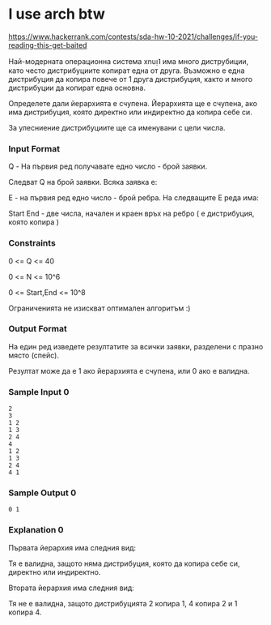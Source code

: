 # I use arch btw

https://www.hackerrank.com/contests/sda-hw-10-2021/challenges/if-you-reading-this-get-baited

Най-модерната операционна система xnuᴉ˥ има много диструбиции, като често дистрибуциите копират една от друга. Възможно е една дистрибуция да копира повече от 1 друга дистрибуция, както и много дистрибуции да копират една основна.

Определете дали йерархията е счупена. Йерархията ще е счупена, ако има дистрибуция, която директно или индиректно да копира себе си.

За улесниение дистрибуциите ще са именувани с цели числа.

### Input Format

Q - На първия ред получавате едно число - брой заявки.

Следват Q на брой заявки. Всяка заявка е:

E - на първия ред едно число - брой ребра. На следващите E реда има:

Start End - две числа, начален и краен връх на ребро ( е дистрибуция, която копира )

### Constraints

0 <= Q <= 40

0 <= N <= 10^6

0 <= Start,End <= 10^8

Ограниченията не изискват оптимален алгоритъм :)

### Output Format

На един ред изведете резултатите за всички заявки, разделени с празно място (спейс).

Резултат може да е 1 ако йерархията е счупена, или 0 ако е валидна.

### Sample Input 0

```
2
3
1 2
1 3
2 4
4
1 2
1 3
2 4
4 1
```

### Sample Output 0

```
0 1
```

### Explanation 0

Първата йерархия има следния вид:

Тя е валидна, защото няма дистрибуция, която да копира себе си, директно или индиректно.

Втората йерархия има следния вид:

Тя не е валидна, защото дистрибуцията 2 копира 1, 4 копира 2 и 1 копира 4.